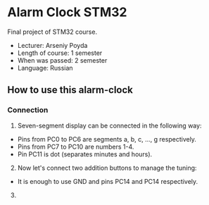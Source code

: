 # Alarm Clock STM32
Final project of STM32 course.

* Lecturer: Arseniy Poyda
* Length of course: 1 semester
* When was passed: 2 semester
* Language: Russian

## How to use this alarm-clock
### Connection
1. Seven-segment display can be connected in the following way: 
  * Pins from PC0 to PC6 are segments a, b, c, ..., g respectively.
  * Pins from PC7 to PC10 are numbers 1-4.
  *  Pin PC11 is dot (separates minutes and hours).

2. Now let's connect two addition buttons to manage the tuning:
  * It is enough to use GND and pins PC14 and PC14 respectively.

3. 
